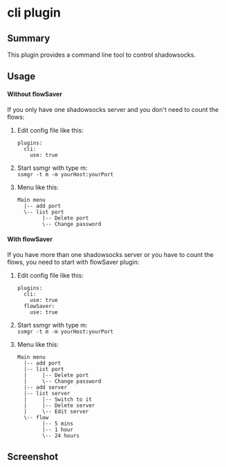 # cli plugin

## Summary

This plugin provides a command line tool to control shadowsocks.

## Usage

#### Without flowSaver

If you only have one shadowsocks server and you don't need to count the flows:

1. Edit config file like this:

    ```
    plugins:
      cli:
        use: true
    ```

2. Start ssmgr with type m:  
    `ssmgr -t m -m yourHost:yourPort`

3. Menu like this:

    ```
    Main menu
      |-- add port
      \-- list port
            |-- Delete port
            \-- Change password
    ```

#### With flowSaver

If you have more than one shadowsocks server or you have to count the flows, you need to start with flowSaver plugin:

1. Edit config file like this:

    ```
    plugins:
      cli:
        use: true
      flowSaver:
        use: true
    ```

2. Start ssmgr with type m:  
    `ssmgr -t m -m yourHost:yourPort`

3. Menu like this:

    ```
    Main menu
      |-- add port
      |-- list port
      |     |-- Delete port
      |     \-- Change password
      |-- add server
      |-- list server
      |     |-- Switch to it
      |     |-- Delete server
      |     \-- Edit server
      \-- flow
            |-- 5 mins
            |-- 1 hour
            \-- 24 hours
    ```

## Screenshot
